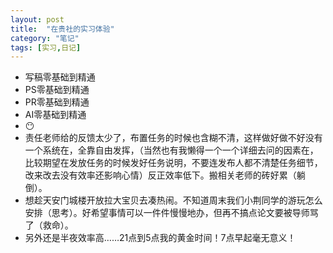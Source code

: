 ```yaml
---
layout: post
title:  "在贵社的实习体验"
category: "笔记"
tags: [实习,日记]
---
```

- 写稿零基础到精通
- PS零基础到精通
- PR零基础到精通
- AI零基础到精通
- 😶
- 责任老师给的反馈太少了，布置任务的时候也含糊不清，这样做好做不好没有一个系统在，全靠自由发挥，（当然也有我懒得一个一个详细去问的因素在，比较期望在发放任务的时候发好任务说明，不要连发布人都不清楚任务细节，改来改去没有效率还影响心情）反正效率低下。搬相关老师的砖好累（躺倒）。
- 想趁天安门城楼开放拉大宝贝去凑热闹。不知道周末我们小荆同学的游玩怎么安排（思考）。好希望事情可以一件件慢慢地办，但再不搞点论文要被导师骂了（救命）。
- 另外还是半夜效率高……21点到5点我的黄金时间！7点早起毫无意义！